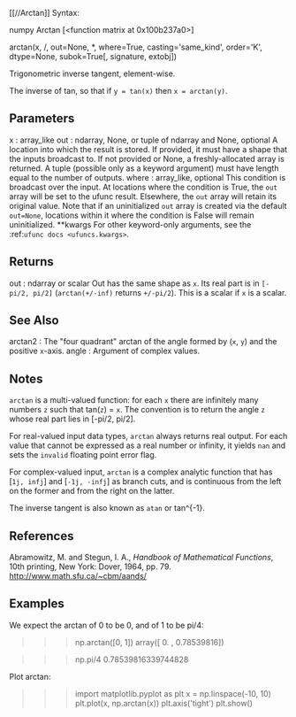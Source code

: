 [[//Arctan]]
Syntax:

  numpy Arctan [<function matrix at 0x100b237a0>]

arctan(x, /, out=None, *, where=True, casting='same_kind', order='K', dtype=None, subok=True[, signature, extobj])

Trigonometric inverse tangent, element-wise.

The inverse of tan, so that if ``y = tan(x)`` then ``x = arctan(y)``.

Parameters
----------
x : array_like
out : ndarray, None, or tuple of ndarray and None, optional
    A location into which the result is stored. If provided, it must have
    a shape that the inputs broadcast to. If not provided or None,
    a freshly-allocated array is returned. A tuple (possible only as a
    keyword argument) must have length equal to the number of outputs.
where : array_like, optional
    This condition is broadcast over the input. At locations where the
    condition is True, the `out` array will be set to the ufunc result.
    Elsewhere, the `out` array will retain its original value.
    Note that if an uninitialized `out` array is created via the default
    ``out=None``, locations within it where the condition is False will
    remain uninitialized.
**kwargs
    For other keyword-only arguments, see the
    :ref:`ufunc docs <ufuncs.kwargs>`.

Returns
-------
out : ndarray or scalar
    Out has the same shape as `x`.  Its real part is in
    ``[-pi/2, pi/2]`` (``arctan(+/-inf)`` returns ``+/-pi/2``).
    This is a scalar if `x` is a scalar.

See Also
--------
arctan2 : The "four quadrant" arctan of the angle formed by (`x`, `y`)
    and the positive `x`-axis.
angle : Argument of complex values.

Notes
-----
`arctan` is a multi-valued function: for each `x` there are infinitely
many numbers `z` such that tan(`z`) = `x`.  The convention is to return
the angle `z` whose real part lies in [-pi/2, pi/2].

For real-valued input data types, `arctan` always returns real output.
For each value that cannot be expressed as a real number or infinity,
it yields ``nan`` and sets the `invalid` floating point error flag.

For complex-valued input, `arctan` is a complex analytic function that
has [`1j, infj`] and [`-1j, -infj`] as branch cuts, and is continuous
from the left on the former and from the right on the latter.

The inverse tangent is also known as `atan` or tan^{-1}.

References
----------
Abramowitz, M. and Stegun, I. A., *Handbook of Mathematical Functions*,
10th printing, New York: Dover, 1964, pp. 79.
http://www.math.sfu.ca/~cbm/aands/

Examples
--------
We expect the arctan of 0 to be 0, and of 1 to be pi/4:

>>> np.arctan([0, 1])
array([ 0.        ,  0.78539816])

>>> np.pi/4
0.78539816339744828

Plot arctan:

>>> import matplotlib.pyplot as plt
>>> x = np.linspace(-10, 10)
>>> plt.plot(x, np.arctan(x))
>>> plt.axis('tight')
>>> plt.show()